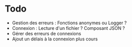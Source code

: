 # Todo

- Gestion des erreurs : Fonctions anonymes ou Logger ?
- Connexion : Lecture d'un fichier ? Composant JSON ?
- Gérer des erreurs de connexions
- Ajout un délais à la connexion plus cours
